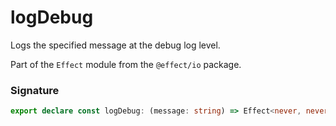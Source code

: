# logDebug

Logs the specified message at the debug log level.

Part of the `Effect` module from the `@effect/io` package.

### Signature

```typescript
export declare const logDebug: (message: string) => Effect<never, never, void>
```
